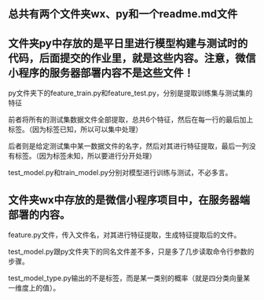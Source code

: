 ## 总共有两个文件夹wx、py和一个readme.md文件

## 文件夹py中存放的是平日里进行模型构建与测试时的代码，后面提交的作业里，就是这些内容。注意，微信小程序的服务器部署内容不是这些文件！

py文件夹下的feature_train.py和feature_test.py，分别是提取训练集与测试集的特征

前者将所有的测试集数据文件全部提取，总共6个特征，然后在每一行的最后加上标签。（因为标签已知，所以可以集中处理）

后者则是给定测试集中某一数据文件的名字，然后对其进行特征提取，最后一列没有标签。（因为标签未知，所以要进行分开处理）

test_model.py和train_model.py分别对模型进行训练与测试，不必多言。

## 文件夹wx中存放的是微信小程序项目中，在服务器端部署的内容。

feature.py文件，传入文件名，对其进行特征提取，生成特征提取后的文件。

test_model.py跟py文件夹下的同名文件差不多，只是多了几步读取命令行参数的步骤。

test_model_type.py输出的不是标签，而是某一类别的概率（就是四分类向量某一维度上的值）。

